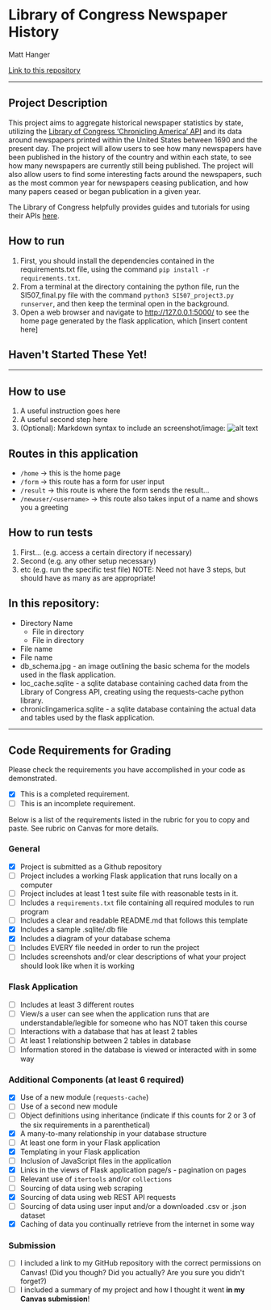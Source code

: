 # Library of Congress Newspaper History

Matt Hanger

[Link to this repository](https://github.com/mwhanger/si507_final)

---

## Project Description

This project aims to aggregate historical newspaper statistics by state, utilizing the [Library of Congress ‘Chronicling America’ API](https://chroniclingamerica.loc.gov/search/titles/) and its data around newspapers printed within the United States between 1690 and the present day. The project will allow users to see how many newspapers have been published in the history of the country and within each state, to see how many newspapers are currently still being published. The project will also allow users to find some interesting facts around the newspapers, such as the most common year for newspapers ceasing publication, and how many papers ceased or began publication in a given year.

The Library of Congress helpfully provides guides and tutorials for using their APIs [here](https://labs.loc.gov/lc-for-robots/).

## How to run

1. First, you should install the dependencies contained in the requirements.txt file, using the command `pip install -r requirements.txt`.
2. From a terminal at the directory containing the python file, run the SI507_final.py file with the command `python3 SI507_project3.py runserver`, and then keep the terminal open in the background.
3. Open a web browser and navigate to http://127.0.0.1:5000/ to see the home page generated by the flask application, which [insert content here]

## Haven't Started These Yet!
---
## How to use

1. A useful instruction goes here
2. A useful second step here
3. (Optional): Markdown syntax to include an screenshot/image: ![alt text](image.jpg)

## Routes in this application
- `/home` -> this is the home page
- `/form` -> this route has a form for user input
- `/result` -> this route is where the form sends the result...
- `/newuser/<username>` -> this route also takes input of a name and shows you a greeting

## How to run tests
1. First... (e.g. access a certain directory if necessary)
2. Second (e.g. any other setup necessary)
3. etc (e.g. run the specific test file)
NOTE: Need not have 3 steps, but should have as many as are appropriate!

## In this repository:
- Directory Name
  - File in directory
  - File in directory
- File name
- File name
- db_schema.jpg - an image outlining the basic schema for the models used in the flask application.
- loc_cache.sqlite - a sqlite database containing cached data from the Library of Congress API, creating using the requests-cache python library.
- chroniclingamerica.sqlite - a sqlite database containing the actual data and tables used by the flask application.

---
## Code Requirements for Grading
Please check the requirements you have accomplished in your code as demonstrated.
- [x] This is a completed requirement.
- [ ] This is an incomplete requirement.

Below is a list of the requirements listed in the rubric for you to copy and paste.  See rubric on Canvas for more details.

### General
- [x] Project is submitted as a Github repository
- [ ] Project includes a working Flask application that runs locally on a computer
- [ ] Project includes at least 1 test suite file with reasonable tests in it.
- [ ] Includes a `requirements.txt` file containing all required modules to run program
- [ ] Includes a clear and readable README.md that follows this template
- [x] Includes a sample .sqlite/.db file
- [x] Includes a diagram of your database schema
- [ ] Includes EVERY file needed in order to run the project
- [ ] Includes screenshots and/or clear descriptions of what your project should look like when it is working

### Flask Application
- [ ] Includes at least 3 different routes
- [ ] View/s a user can see when the application runs that are understandable/legible for someone who has NOT taken this course
- [ ] Interactions with a database that has at least 2 tables
- [ ] At least 1 relationship between 2 tables in database
- [ ] Information stored in the database is viewed or interacted with in some way

### Additional Components (at least 6 required)
- [x] Use of a new module (`requests-cache`)
- [ ] Use of a second new module
- [ ] Object definitions using inheritance (indicate if this counts for 2 or 3 of the six requirements in a parenthetical)
- [x] A many-to-many relationship in your database structure
- [ ] At least one form in your Flask application
- [x] Templating in your Flask application
- [ ] Inclusion of JavaScript files in the application
- [x] Links in the views of Flask application page/s - pagination on pages
- [ ] Relevant use of `itertools` and/or `collections`
- [ ] Sourcing of data using web scraping
- [x] Sourcing of data using web REST API requests
- [ ] Sourcing of data using user input and/or a downloaded .csv or .json dataset
- [x] Caching of data you continually retrieve from the internet in some way

### Submission
- [ ] I included a link to my GitHub repository with the correct permissions on Canvas! (Did you though? Did you actually? Are you sure you didn't forget?)
- [ ] I included a summary of my project and how I thought it went **in my Canvas submission**!
